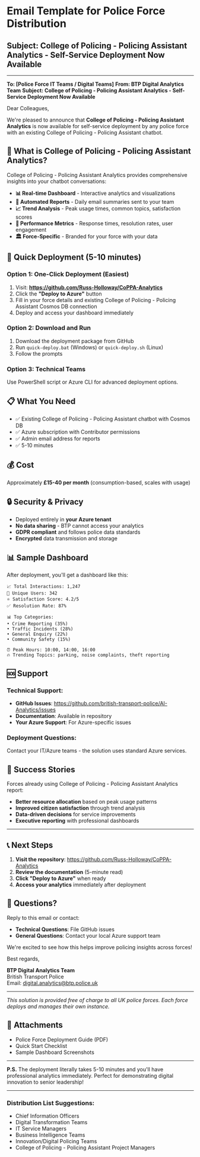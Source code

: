 # Email Template for Police Force Distribution

## Subject: College of Policing - Policing Assistant Analytics - Self-Service Deployment Now Available

---

**To: [Police Force IT Teams / Digital Teams]**
**From: BTP Digital Analytics Team**
**Subject: College of Policing - Policing Assistant Analytics - Self-Service Deployment Now Available**

Dear Colleagues,

We're pleased to announce that **College of Policing - Policing Assistant Analytics** is now available for self-service deployment by any police force with an existing College of Policing - Policing Assistant chatbot.

## 🚀 What is College of Policing - Policing Assistant Analytics?

College of Policing - Policing Assistant Analytics provides comprehensive insights into your chatbot conversations:

- **📊 Real-time Dashboard** - Interactive analytics and visualizations
- **📧 Automated Reports** - Daily email summaries sent to your team
- **📈 Trend Analysis** - Peak usage times, common topics, satisfaction scores
- **🎯 Performance Metrics** - Response times, resolution rates, user engagement
- **🏛️ Force-Specific** - Branded for your force with your data

## 🎯 Quick Deployment (5-10 minutes)

### Option 1: One-Click Deployment (Easiest)
1. Visit: **https://github.com/Russ-Holloway/CoPPA-Analytics**
2. Click the **"Deploy to Azure"** button
3. Fill in your force details and existing College of Policing - Policing Assistant Cosmos DB connection
4. Deploy and access your dashboard immediately

### Option 2: Download and Run
1. Download the deployment package from GitHub
2. Run `quick-deploy.bat` (Windows) or `quick-deploy.sh` (Linux)
3. Follow the prompts

### Option 3: Technical Teams
Use PowerShell script or Azure CLI for advanced deployment options.

## 📋 What You Need

- ✅ Existing College of Policing - Policing Assistant chatbot with Cosmos DB
- ✅ Azure subscription with Contributor permissions
- ✅ Admin email address for reports
- ✅ 5-10 minutes

## 💰 Cost

Approximately **£15-40 per month** (consumption-based, scales with usage)

## 🔒 Security & Privacy

- Deployed entirely in **your Azure tenant**
- **No data sharing** - BTP cannot access your analytics
- **GDPR compliant** and follows police data standards
- **Encrypted** data transmission and storage

## 📊 Sample Dashboard

After deployment, you'll get a dashboard like this:
```
📈 Total Interactions: 1,247
👥 Unique Users: 342
⭐ Satisfaction Score: 4.2/5
✅ Resolution Rate: 87%

📊 Top Categories:
• Crime Reporting (35%)
• Traffic Incidents (28%)
• General Enquiry (22%)
• Community Safety (15%)

⏰ Peak Hours: 10:00, 14:00, 16:00
🔥 Trending Topics: parking, noise complaints, theft reporting
```

## 🆘 Support

### Technical Support:
- **GitHub Issues**: https://github.com/british-transport-police/AI-Analytics/issues
- **Documentation**: Available in repository
- **Your Azure Support**: For Azure-specific issues

### Deployment Questions:
Contact your IT/Azure teams - the solution uses standard Azure services.

## 🎉 Success Stories

Forces already using College of Policing - Policing Assistant Analytics report:
- **Better resource allocation** based on peak usage patterns
- **Improved citizen satisfaction** through trend analysis
- **Data-driven decisions** for service improvements
- **Executive reporting** with professional dashboards

---

## 📞 Next Steps

1. **Visit the repository**: https://github.com/Russ-Holloway/CoPPA-Analytics
2. **Review the documentation** (5-minute read)
3. **Click "Deploy to Azure"** when ready
4. **Access your analytics** immediately after deployment

## 📧 Questions?

Reply to this email or contact:
- **Technical Questions**: File GitHub issues
- **General Questions**: Contact your local Azure support team

We're excited to see how this helps improve policing insights across forces!

Best regards,

**BTP Digital Analytics Team**  
British Transport Police  
Email: digital.analytics@btp.police.uk

---

*This solution is provided free of charge to all UK police forces. Each force deploys and manages their own instance.*

## 📎 Attachments
- Police Force Deployment Guide (PDF)
- Quick Start Checklist
- Sample Dashboard Screenshots

---

**P.S.** The deployment literally takes 5-10 minutes and you'll have professional analytics immediately. Perfect for demonstrating digital innovation to senior leadership!

---

### Distribution List Suggestions:
- Chief Information Officers
- Digital Transformation Teams  
- IT Service Managers
- Business Intelligence Teams
- Innovation/Digital Policing Teams
- College of Policing - Policing Assistant Project Managers
